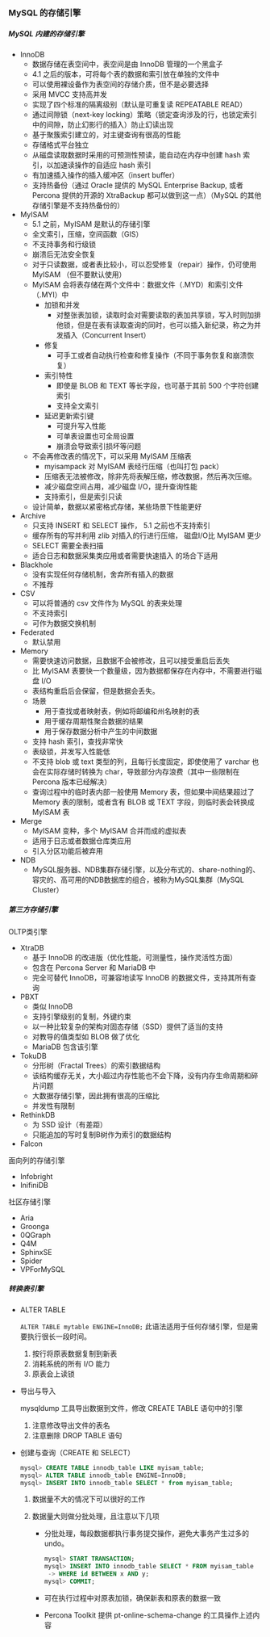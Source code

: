 ### MySQL 的存储引擎

##### MySQL 内建的存储引擎

- InnoDB
  - 数据存储在表空间中，表空间是由 InnoDB 管理的一个黑盒子
  - 4.1 之后的版本，可将每个表的数据和索引放在单独的文件中
  - 可以使用裸设备作为表空间的存储介质，但不是必要选择
  - 采用 MVCC 支持高并发
  - 实现了四个标准的隔离级别（默认是可重复读 REPEATABLE READ）
  - 通过间隙锁（next-key locking）策略（锁定查询涉及的行，也锁定索引中的间隙，防止幻影行的插入）防止幻读出现
  - 基于聚簇索引建立的，对主键查询有很高的性能
  - 存储格式平台独立
  - 从磁盘读取数据时采用的可预测性预读，能自动在内存中创建 hash 索引，以加速读操作的自适应 hash 索引
  - 有加速插入操作的插入缓冲区（insert buffer）
  - 支持热备份（通过 Oracle 提供的 MySQL Enterprise Backup, 或者 Percona 提供的开源的 XtraBackup 都可以做到这一点）（MySQL 的其他存储引擎是不支持热备份的）
- MyISAM
  - 5.1 之前，MyISAM 是默认的存储引擎
  - 全文索引，压缩，空间函数（GIS）
  - 不支持事务和行级锁
  - 崩溃后无法安全恢复
  - 对于只读数据，或者表比较小，可以忍受修复（repair）操作，仍可使用 MyISAM （但不要默认使用）
  - MyISAM 会将表存储在两个文件中：数据文件（.MYD）和索引文件（.MYI）中
    - 加锁和并发
      - 对整张表加锁，读取时会对需要读取的表加共享锁，写入时则加排他锁，但是在表有读取查询的同时，也可以插入新纪录，称之为并发插入（Concurrent Insert）
    - 修复
      - 可手工或者自动执行检查和修复操作（不同于事务恢复和崩溃恢复）
    - 索引特性
      - 即使是 BLOB 和 TEXT 等长字段，也可基于其前 500 个字符创建索引
      - 支持全文索引
    - 延迟更新索引键
      - 可提升写入性能
      - 可单表设置也可全局设置
      - 崩溃会导致索引损坏等问题
  - 不会再修改表的情况下，可以采用 MyISAM 压缩表
    - myisampack 对 MyISAM 表经行压缩（也叫打包 pack）
    - 压缩表无法被修改，除非先将表解压缩，修改数据，然后再次压缩。
    - 减少磁盘空间占用，减少磁盘 I/O，提升查询性能
    - 支持索引，但是索引只读
  - 设计简单，数据以紧密格式存储，某些场景下性能更好
- Archive
  - 只支持 INSERT 和 SELECT 操作， 5.1 之前也不支持索引
  - 缓存所有的写并利用 zlib 对插入的行进行压缩， 磁盘I/O比 MyISAM 更少
  - SELECT 需要全表扫描
  - 适合日志和数据采集类应用或者需要快速插入 的场合下适用
- Blackhole
  - 没有实现任何存储机制，舍弃所有插入的数据
  - 不推荐
- CSV
  - 可以将普通的 csv 文件作为 MySQL 的表来处理
  - 不支持索引
  - 可作为数据交换机制
- Federated
  - 默认禁用
- Memory
  - 需要快速访问数据，且数据不会被修改，且可以接受重启后丢失
  - 比 MyISAM 表要快一个数量级，因为数据都保存在内存中，不需要进行磁盘 I/O
  - 表结构重启后会保留，但是数据会丢失。
  - 场景
    - 用于查找或者映射表，例如将邮编和州名映射的表
    - 用于缓存周期性聚合数据的结果
    - 用于保存数据分析中产生的中间数据
  - 支持 hash 索引，查找非常快
  - 表级锁，并发写入性能低
  - 不支持 blob 或 text 类型的列，且每行长度固定，即使使用了 varchar 也会在实际存储时转换为 char，导致部分内存浪费（其中一些限制在 Percona 版本已经解决）
  - 查询过程中的临时表内部一般使用 Memory 表，但如果中间结果超过了 Memory 表的限制，或者含有 BLOB 或 TEXT 字段，则临时表会转换成 MyISAM 表
- Merge
  - MyISAM 变种，多个 MyISAM 合并而成的虚拟表
  - 适用于日志或者数据仓库类应用
  - 引入分区功能后被弃用
- NDB
  - MySQL服务器、NDB集群存储引擎，以及分布式的、share-nothing的、容灾的、高可用的NDB数据库的组合，被称为MySQL集群（MySQL Cluster）



##### 第三方存储引擎

OLTP类引擎

- XtraDB
  - 基于 InnoDB 的改进版（优化性能，可测量性，操作灵活性方面）
  - 包含在 Percona Server 和 MariaDB 中
  - 完全可替代 InnoDB，可兼容地读写 InnoDB 的数据文件，支持其所有查询
- PBXT
  - 类似 InnoDB
  - 支持引擎级别的复制，外键约束
  - 以一种比较复杂的架构对固态存储（SSD）提供了适当的支持
  - 对教导的值类型如 BLOB 做了优化
  - MariaDB 包含该引擎
- TokuDB
  - 分形树（Fractal Trees）的索引数据结构
  - 该结构缓存无关，大小超过内存性能也不会下降，没有内存生命周期和碎片问题
  - 大数据存储引擎，因此拥有很高的压缩比
  - 并发性有限制
- RethinkDB
  - 为 SSD 设计（有差距）
  - 只能追加的写时复制B树作为索引的数据结构
- Falcon

面向列的存储引擎

- Infobright
- InifiniDB

社区存储引擎

- Aria
- Groonga
- 0QGraph
- Q4M
- SphinxSE
- Spider
- VPForMySQL



##### 转换表引擎

- ALTER TABLE

  ```ALTER TABLE mytable ENGINE=InnoDB;``` 此语法适用于任何存储引擎，但是需要执行很长一段时间。

  1. 按行将原表数据复制到新表
  2. 消耗系统的所有 I/O 能力
  3. 原表会上读锁

- 导出与导入

  mysqldump 工具导出数据到文件，修改 CREATE TABLE 语句中的引擎

  1. 注意修改导出文件的表名
  2. 注意删除 DROP TABLE 语句

- 创建与查询（CREATE 和 SELECT）

  ```sql
  mysql> CREATE TABLE innodb_table LIKE myisam_table;
  mysql> ALTER TABLE innodb_table ENGINE=InnoDB;
  mysql> INSERT INTO innodb_table SELECT * from myisam_table;
  ```

  1. 数据量不大的情况下可以很好的工作

  2. 数据量大则做分批处理，且注意以下几项

     - 分批处理，每段数据都执行事务提交操作，避免大事务产生过多的 undo。

       ```sql
       mysql> START TRANSACTION;
       mysql> INSERT INTO innodb_table SELECT * FROM myisam_table 
       	-> WHERE id BETWEEN x AND y;
       mysql> COMMIT;
       ```

     - 可在执行过程中对原表加锁，确保新表和原表的数据一致

     - Percona Toolkit 提供 pt-online-schema-change 的工具操作上述内容